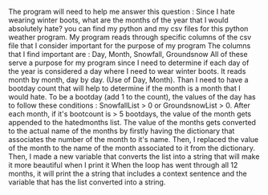 The program will need to help me answer this question : Since I hate wearing winter boots, what are the months of the year that I would absolutely hate?
you can find my python and my csv files for this python weather program. My program reads through specific columns of the csv file that I consider important for the purpose of my program
The columns that I find important are : Day, Month, Snowfall, Groundsnow
All of these serve a purpose for my program since I need to determine if each day of the year is considered a day where I need to wear winter boots. 
It reads month by month, day by day. (Use of Day, Month).
Than I need to have a bootday count that will help to determine if the month is a month that I would hate. 
To be a bootday (add 1 to the count), the values of the day has to follow these conditions : SnowfallList > 0 or GroundsnowList > 0.
After each month, if it's bootcount is > 5 bootdays, the value of the month gets appended to the hatedmonths list.
The value of the months gets converted to the actual name of the months by firstly having the dictionary that associates the number of the month to it's name.
Then, I replaced the value of the month to the name of the month associated to it from the dictionary.
Then, I made a new variable that converts the list into a string that will make it more beautiful when I print it
When the loop has went through all 12 months, it will print the a string that includes a context sentence and the variable that has the list converted into a string.
